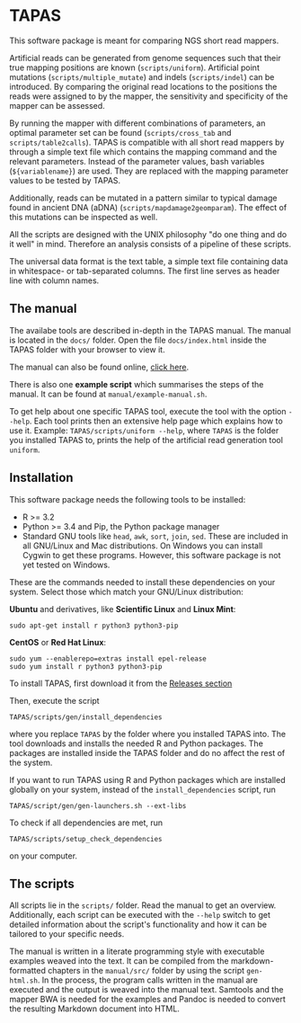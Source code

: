 TAPAS
=====

This software package is meant for comparing NGS short read mappers.

Artificial reads can be generated from genome sequences such that their true
mapping positions are known (`scripts/uniform`). Artificial point mutations
(`scripts/multiple_mutate`) and indels (`scripts/indel`) can be introduced.
By comparing the original read locations to the positions the reads were 
assigned to by the mapper, the sensitivity and specificity of the mapper can 
be assessed.

By running the mapper with different combinations of parameters, an optimal
parameter set can be found (`scripts/cross_tab` and `scripts/table2calls`).
TAPAS is compatible with all short read mappers by through a simple text
file which contains the mapping command and the relevant parameters. Instead
of the parameter values, bash variables (`${variablename}`) are used. They
are replaced with the mapping parameter values to be tested by TAPAS. 

Additionally, reads can be mutated in a pattern similar to typical damage found
in ancient DNA (aDNA) (`scripts/mapdamage2geomparam`). The effect of this 
mutations can be inspected as well.

All the scripts are designed with the UNIX philosophy "do one thing and do it 
well" in mind. Therefore an analysis consists of a pipeline of these scripts.

The universal data format is the text table, a simple text file containing data
in whitespace- or tab-separated columns. The first line serves as header line 
with column names.

The manual
-----------

The availabe tools are described in-depth in the TAPAS manual. 
The manual is located in the `docs/` folder. Open the file `docs/index.html`
inside the TAPAS folder with your browser to view it. 

The manual can also be found online, [click here](https://mlell.github.io/tapas).

There is also one **example script** which summarises the steps of the manual.
It can be found at `manual/example-manual.sh`.

To get help about one specific TAPAS tool, execute the tool with the option
`--help`. Each tool prints then an extensive help page which explains how
to use it. Example: `TAPAS/scripts/uniform --help`, where `TAPAS` is the
folder you installed TAPAS to, prints the help of the artificial read 
generation tool `uniform`.

Installation
------------

This software package needs the following tools to be installed:

  * R >= 3.2 
  * Python >= 3.4 and Pip, the Python package manager
  * Standard GNU tools like `head`, `awk`, `sort`, `join`, `sed`. These are
    included in all GNU/Linux and Mac distributions. On Windows you can install
    Cygwin to get these programs. However, this software package is not yet
    tested on Windows.

These are the commands needed to install these dependencies on your 
system. Select those which match your GNU/Linux distribution:

**Ubuntu** and derivatives, like **Scientific Linux** and **Linux Mint**:

    sudo apt-get install r python3 python3-pip

**CentOS** or **Red Hat Linux**:

    sudo yum --enablerepo=extras install epel-release
    sudo yum install r python3 python3-pip


To install TAPAS, first download it from the 
[Releases section](https://github.com/mlell/tapas/releases)

Then, execute the script 

    TAPAS/scripts/gen/install_dependencies

where you replace `TAPAS` by the folder where you installed TAPAS into. The
tool downloads and installs the needed R and Python packages. The packages 
are installed inside the TAPAS folder and do no affect the rest of the system.

If you want to run TAPAS using R and Python packages which are installed 
globally on your system, instead of the `install_dependencies` script, run

    TAPAS/script/gen/gen-launchers.sh --ext-libs

To check if all dependencies are met, run

    TAPAS/scripts/setup_check_dependencies

on your computer. 

The scripts
-----------

All scripts lie in the `scripts/` folder. Read the manual to get an overview.
Additionally, each script can be executed with the `--help` switch to get 
detailed information about the script's functionality and how it can be tailored
to your specific needs.


The manual is written in a literate programming style with executable examples
weaved into the text. It can be compiled from the markdown-formatted chapters
in the `manual/src/` folder by using the script `gen-html.sh`. In the process,
the program calls written in the manual are executed and the output is weaved
into the manual text. Samtools and the mapper BWA is needed for the examples
and Pandoc is needed to convert the resulting Markdown document into HTML.

